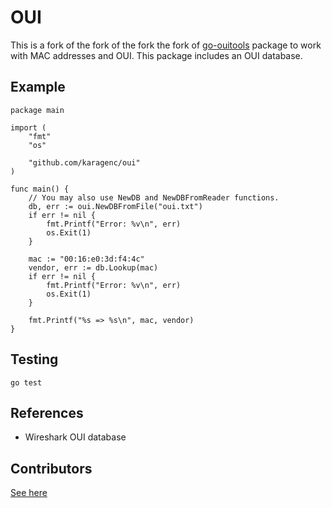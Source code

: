 # OUI

This is a fork of the fork of the fork the fork of [go-ouitools](https://github.com/dutchcoders/go-ouitools) package to work with MAC addresses and OUI. This package includes an OUI database.

## Example

```
package main

import (
	"fmt"
	"os"

	"github.com/karagenc/oui"
)

func main() {
	// You may also use NewDB and NewDBFromReader functions.
	db, err := oui.NewDBFromFile("oui.txt")
	if err != nil {
		fmt.Printf("Error: %v\n", err)
		os.Exit(1)
	}
  
	mac := "00:16:e0:3d:f4:4c"
	vendor, err := db.Lookup(mac)
	if err != nil {
		fmt.Printf("Error: %v\n", err)
		os.Exit(1)
	}
	
	fmt.Printf("%s => %s\n", mac, vendor)
}
```

## Testing

```
go test
```

## References

* Wireshark OUI database

## Contributors

[See here](https://github.com/dutchcoders/go-ouitools#contributors)
